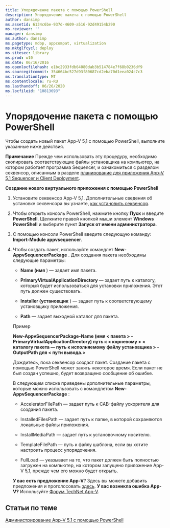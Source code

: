 ```yaml
---
title: Упорядочение пакета с помощью PowerShell
description: Упорядочение пакета с помощью PowerShell
author: dansimp
ms.assetid: 6134c6be-937d-4609-a516-92d49154b290
ms.reviewer: ''
manager: dansimp
ms.author: dansimp
ms.pagetype: mdop, appcompat, virtualization
ms.mktglfcycl: deploy
ms.sitesec: library
ms.prod: w10
ms.date: 06/16/2016
ms.openlocfilehash: e1bc2933fdb64080dab3b514784e7f68b0236df9
ms.sourcegitcommit: 354664bc527d93f80687cd2eba70d1eea024c7c3
ms.translationtype: MT
ms.contentlocale: ru-RU
ms.lasthandoff: 06/26/2020
ms.locfileid: "10813693"
---
```

# Упорядочение пакета с помощью PowerShell


Чтобы создать новый пакет App-V 5,1 с помощью PowerShell, выполните указанные ниже действия.

**Примечание**  Прежде чем использовать эту процедуру, необходимо скопировать соответствующие файлы установщика на компьютер, на котором работает программа Sequencer, и ознакомиться с разделом секвенсор, описанным в разделе [планирование для приложения App-V 5,1 Sequencer и Client Deployment](planning-for-the-app-v-51-sequencer-and-client-deployment.md).

 

**Создание нового виртуального приложения с помощью PowerShell**

1.  Установите секвенсор App-V 5,1. Дополнительные сведения об установке секвенсора вы узнаете, [как установить секвенсор](how-to-install-the-sequencer-51beta-gb18030.md).

2.  Чтобы открыть консоль PowerShell, нажмите кнопку **Пуск** и введите **PowerShell**. Щелкните правой кнопкой мыши элемент **Windows PowerShell** и выберите пункт **Запуск от имени администратора**.

3.  С помощью консоли PowerShell введите следующую команду: **Import-Module appvsequencer**.

4.  Чтобы создать пакет, используйте командлет **New-AppvSequencerPackage** . Для создания пакета необходимы следующие параметры:

    -   **Name (имя** ) — задает имя пакета.

    -   **PrimaryVirtualApplicationDirectory** — задает путь к каталогу, который будет использоваться для установки приложения. Этот путь должен существовать.

    -   **Installer (установщик** ) — задает путь к соответствующему установщику приложения.

    -   **Path** — задает выходной каталог для пакета.

    Пример

    **New-AppvSequencerPackage-Name (имя &lt; пакета &gt; -PrimaryVirtualApplicationDirectory) путь к &lt; корневому &gt; &lt; каталогу пакета — путь к исполняемому файлу установщика &gt; -OutputPath для &lt; пути вывода.&gt;**

    Дождитесь, пока секвенсор создаст пакет. Создание пакета с помощью PowerShell может занять некоторое время. Если пакет не был создан успешно, будет возвращено сообщение об ошибке.

    В следующем списке приведены дополнительные параметры, которые можно использовать с командлетом **New-AppvSequencerPackage** :

    -   AcceleratorFilePath — задает путь к CAB-файлу ускорителя для создания пакета.

    -   InstalledFilesPath — задает путь к папке, в которой сохраняются локальные файлы приложения.

    -   InstallMediaPath — задает путь к установочному носителю.

    -   TemplateFilePath — путь к файлу шаблона, если вы хотите настроить процесс упорядочения.

    -   FullLoad — указывает на то, что пакет должен быть полностью загружен на компьютер, на котором запущено приложение App-V 5,1, прежде чем его можно будет открыть.

    **У вас есть предложение App-V**? Здесь вы можете добавить предложения и проголосовать [здесь](http://appv.uservoice.com/forums/280448-microsoft-application-virtualization). **У вас возникла ошибка App-V?** Используйте [Форум TechNet App-V](https://social.technet.microsoft.com/Forums/home?forum=mdopappv).

## Статьи по теме


[Администрирование App-V 5.1 с помощью PowerShell](administering-app-v-51-by-using-powershell.md)

 

 





